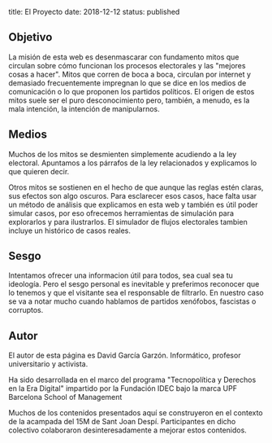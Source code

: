 title: El Proyecto
date: 2018-12-12
status: published


## Objetivo 

La misión de esta web es desenmascarar con fundamento mitos que circulan
sobre cómo funcionan los procesos electorales y las "mejores cosas a hacer".
Mitos que corren de boca a boca, circulan por internet y
demasiado frecuentemente impregnan lo que se dice en los medios de comunicación
o lo que proponen los partidos políticos.
El origen de estos mitos suele ser el puro desconocimiento pero, 
también, a menudo, es la mala intención, la intención de manipularnos.

## Medios

Muchos de los mitos se desmienten simplemente acudiendo a la ley electoral.
Apuntamos a los párrafos de la ley relacionados y explicamos lo que quieren decir.

Otros mitos se sostienen en el hecho de que aunque las reglas estén claras,
sus efectos son algo oscuros.
Para esclarecer esos casos, hace falta usar un método de análisis
que explicamos en esta web y también es útil poder simular casos,
por eso ofrecemos herramientas de simulación para explorarlos y para ilustrarlos.
El simulador de flujos electorales tambien incluye
un histórico de casos reales.

## Sesgo

Intentamos ofrecer una informacion útil para todos, sea cual sea tu ideología.
Pero el sesgo personal es inevitable y preferimos reconocer que lo tenemos
y que el visitante sea el responsable de filtrarlo.
En nuestro caso se va a notar mucho cuando hablamos de
partidos xenófobos, fascistas o corruptos.

## Autor

El autor de esta página es David García Garzón.
Informático, profesor universitario y activista.

Ha sido desarrollada en el marco del programa
"Tecnopolítica y Derechos en la Era Digital"
impartido por la Fundación IDEC
bajo la marca UPF Barcelona School of Management

Muchos de los contenidos presentados aquí
se construyeron en el contexto de la acampada del 15M de Sant Joan Despí.
Participantes en dicho colectivo colaboraron desinteresadamente
a mejorar estos contenidos.


